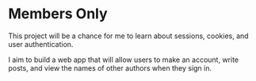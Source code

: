 # Members Only

This project will be a chance for me to learn about sessions, cookies, and user authentication.

I aim to build a web app that will allow users to make an account, write posts, and view the names of
other authors when they sign in.
